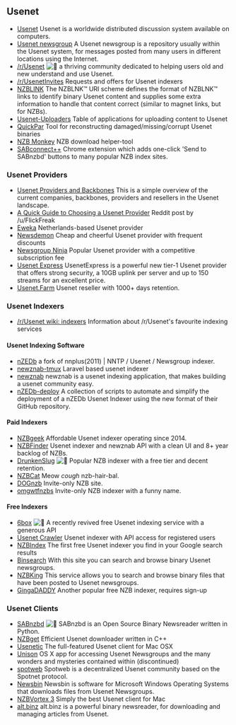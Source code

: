 ## Usenet

  * [Usenet](https://en.wikipedia.org/wiki/Usenet) Usenet is a worldwide distributed discussion system available on computers.
  * [Usenet newsgroup](https://en.wikipedia.org/wiki/Usenet_newsgroup) A Usenet newsgroup is a repository usually within the Usenet system, for messages posted from many users in different locations using the Internet.
  * [/r/Usenet](https://www.reddit.com/r/Usenet) ![:star2:](/static/twemoji/1f31f.png) a thriving community dedicated to helping users old and new understand and use Usenet.
  * [/r/UsenetInvites](https://www.reddit.com/r/UsenetInvites) Requests and offers for Usenet indexers
  * [NZBLINK](https://nzblnk.info/) The NZBLNK™ URI scheme defines the format of NZBLNK™ links to identify binary Usenet content and supplies some extra information to handle that content correct (similar to magnet links, but for NZBs).
  * [Usenet-Uploaders](https://github.com/animetosho/Nyuu/wiki/Usenet-Uploaders) Table of applications for uploading content to Usenet
  * [QuickPar](http://www.quickpar.org.uk/index.htm) Tool for reconstructing damaged/missing/corrupt Usenet binaries
  * [NZB Monkey](https://nzblnk.info/nzb-monkey/) NZB download helper-tool
  * [SABconnect++](https://github.com/gboudreau/sabconnectplusplus) Chrome extension which adds one-click 'Send to SABnzbd' buttons to many popular NZB index sites.

### Usenet Providers

  * [Usenet Providers and Backbones](https://upload.wikimedia.org/wikipedia/commons/7/7d/Usenet_Providers_and_Backbones.svg) This is a simple overview of the current companies, backbones, providers and resellers in the Usenet landscape.
  * [A Quick Guide to Choosing a Usenet Provider](https://www.reddit.com/r/usenet/comments/a7ffm7/a_quick_guide_to_choosing_a_usenet_provider/) Reddit post by /u/FlickFreak
  * [Eweka](https://www.eweka.nl/) Netherlands-based Usenet provider
  * [Newsdemon](https://www.newsdemon.com/) Cheap and cheerful Usenet provider with frequent discounts
  * [Newsgroup Ninja](https://www.newsgroup.ninja/en) Popular Usenet provider with a competitive subscription fee
  * [Usenet Express](http://usenetexpress.com/) UsenetExpress is a powerful new tier-1 Usenet provider that offers strong security, a 10GB uplink per server and up to 150 streams for an excellent price.
  * [Usenet.Farm](https://usenet.farm/) Usenet reseller with 1000+ days retention.

### Usenet Indexers

  * [/r/Usenet wiki: indexers](https://www.reddit.com/r/Usenet/wiki/indexers) Information about /r/Usenet's favourite indexing services

#### Usenet Indexing Software

  * [nZEDb](https://github.com/nZEDb/nZEDb) a fork of nnplus(2011) | NNTP / Usenet / Newsgroup indexer.
  * [newznab-tmux](https://github.com/NNTmux/newznab-tmux) Laravel based usenet indexer
  * [newznab](http://www.newznab.com/) newznab is a usenet indexing application, that makes building a usenet community easy.
  * [nZEDb-deploy](https://github.com/PREngineer/nZEDb-deploy) A collection of scripts to automate and simplify the deployment of a nZEDb Usenet Indexer using the new format of their GitHub repository.

#### Paid Indexers

  * [NZBgeek](https://nzbgeek.info/) Affordable Usenet indexer operating since 2014.
  * [NZBFinder](https://nzbfinder.ws/) Usenet indexer and newznab API with a clean UI and 8+ year backlog of NZBs.
  * [DrunkenSlug](https://drunkenslug.com/) ![:star2:](/static/twemoji/1f31f.png) Popular NZB indexer with a free tier and decent retention.
  * [NZBCat](https://nzb.cat/) Meow _cough_ nzb-hair-bal.
  * [DOGnzb](https://dognzb.cr/login) Invite-only NZB site.
  * [omgwtfnzbs](https://omgwtfnzbs.me/login) Invite-only NZB indexer with a funny name.

#### Free Indexers

  * [6box](https://6box.me/) ![:star2:](/static/twemoji/1f31f.png) A recently revived free Usenet indexing service with a generous API
  * [Usenet Crawler](https://usenet-crawler.com/) Usenet indexer with API access for registered users
  * [NZBIndex](https://www.nzbindex.com) The first free Usenet indexer you find in your Google search results
  * [Binsearch](https://www.binsearch.info/) With this site you can search and browse binary Usenet newsgroups.
  * [NZBKing](http://nzbking.com/) This service allows you to search and browse binary files that have been posted to Usenet newsgroups.
  * [GingaDADDY](https://www.gingadaddy.com/) Another popular free NZB indexer, requires sign-up

### Usenet Clients

  * [SABnzbd](https://sabnzbd.org/) ![:star2:](/static/twemoji/1f31f.png) SABnzbd is an Open Source Binary Newsreader written in Python.
  * [NZBget](https://nzbget.net/) Efficient Usenet downloader written in C++
  * [Usenetic](https://www.usenetic.com/) The full-featured Usenet client for Mac OSX
  * [Unison](https://panic.com/blog/the-future-of-unison/) OS X app for accessing Usenet Newsgroups and the many wonders and mysteries contained within (discontinued)
  * [spotweb](https://github.com/spotweb/spotweb) Spotweb is a decentralized Usenet community based on the Spotnet protocol.
  * [Newsbin](http://newsbin.com/about.php) Newsbin is software for Microsoft Windows Operating Systems that downloads files from Usenet Newsgroups.
  * [NZBVortex 3](https://www.nzbvortex.com/landing/) Simply the best Usenet client for Mac
  * [alt.binz](https://www.altbinz.net/) alt.binz is a powerful binary newsreader, for downloading and managing articles from Usenet.